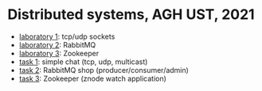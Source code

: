 # Distributed systems, AGH UST, 2021

* [laboratory 1](./lab1): tcp/udp sockets
* [laboratory 2](./lab2): RabbitMQ 
* [laboratory 3](./lab3): Zookeeper 
* [task 1](./zad1): simple chat (tcp, udp, multicast)
* [task 2](./zad2): RabbitMQ shop (producer/consumer/admin)
* [task 3](./zad3): Zookeeper (znode watch application)

